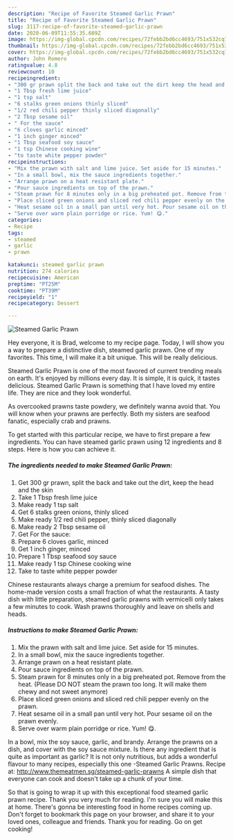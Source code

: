 ```yaml
---
description: "Recipe of Favorite Steamed Garlic Prawn"
title: "Recipe of Favorite Steamed Garlic Prawn"
slug: 3117-recipe-of-favorite-steamed-garlic-prawn
date: 2020-06-09T11:55:35.609Z
image: https://img-global.cpcdn.com/recipes/72febb2bd6cc4693/751x532cq70/steamed-garlic-prawn-recipe-main-photo.jpg
thumbnail: https://img-global.cpcdn.com/recipes/72febb2bd6cc4693/751x532cq70/steamed-garlic-prawn-recipe-main-photo.jpg
cover: https://img-global.cpcdn.com/recipes/72febb2bd6cc4693/751x532cq70/steamed-garlic-prawn-recipe-main-photo.jpg
author: John Romero
ratingvalue: 4.8
reviewcount: 10
recipeingredient:
- "300 gr prawn split the back and take out the dirt keep the head and the skin"
- "1 Tbsp fresh lime juice"
- "1 tsp salt"
- "6 stalks green onions thinly sliced"
- "1/2 red chili pepper thinly sliced diagonally"
- "2 Tbsp sesame oil"
- " For the sauce"
- "6 cloves garlic minced"
- "1 inch ginger minced"
- "1 Tbsp seafood soy sauce"
- "1 tsp Chinese cooking wine"
- "to taste white pepper powder"
recipeinstructions:
- "Mix the prawn with salt and lime juice. Set aside for 15 minutes."
- "In a small bowl, mix the sauce ingredients together."
- "Arrange prawn on a heat resistant plate."
- "Pour sauce ingredients on top of the prawn."
- "Steam prawn for 8 minutes only in a big preheated pot. Remove from the heat. (Please DO NOT steam the prawn too long. It will make them chewy and not sweet anymore)"
- "Place sliced green onions and sliced red chili pepper evenly on the prawn."
- "Heat sesame oil in a small pan until very hot. Pour sesame oil on the prawn evenly."
- "Serve over warm plain porridge or rice. Yum! 😋."
categories:
- Recipe
tags:
- steamed
- garlic
- prawn

katakunci: steamed garlic prawn 
nutrition: 274 calories
recipecuisine: American
preptime: "PT25M"
cooktime: "PT39M"
recipeyield: "1"
recipecategory: Dessert

---
```



![Steamed Garlic Prawn](https://img-global.cpcdn.com/recipes/72febb2bd6cc4693/751x532cq70/steamed-garlic-prawn-recipe-main-photo.jpg)

Hey everyone, it is Brad, welcome to my recipe page. Today, I will show you a way to prepare a distinctive dish, steamed garlic prawn. One of my favorites. This time, I will make it a bit unique. This will be really delicious.

Steamed Garlic Prawn is one of the most favored of current trending meals on earth. It's enjoyed by millions every day. It is simple, it is quick, it tastes delicious. Steamed Garlic Prawn is something that I have loved my entire life. They are nice and they look wonderful.

As overcooked prawns taste powdery, we definitely wanna avoid that. You will know when your prawns are perfectly. Both my sisters are seafood fanatic, especially crab and prawns.


To get started with this particular recipe, we have to first prepare a few ingredients. You can have steamed garlic prawn using 12 ingredients and 8 steps. Here is how you can achieve it.

<!--inarticleads1-->

##### The ingredients needed to make Steamed Garlic Prawn:

1. Get 300 gr prawn, split the back and take out the dirt, keep the head and the skin
1. Take 1 Tbsp fresh lime juice
1. Make ready 1 tsp salt
1. Get 6 stalks green onions, thinly sliced
1. Make ready 1/2 red chili pepper, thinly sliced diagonally
1. Make ready 2 Tbsp sesame oil
1. Get  For the sauce:
1. Prepare 6 cloves garlic, minced
1. Get 1 inch ginger, minced
1. Prepare 1 Tbsp seafood soy sauce
1. Make ready 1 tsp Chinese cooking wine
1. Take to taste white pepper powder


Chinese restaurants always charge a premium for seafood dishes. The home-made version costs a small fraction of what the restaurants. A tasty dish with little preparation, steamed garlic prawns with vermicelli only takes a few minutes to cook. Wash prawns thoroughly and leave on shells and heads. 

<!--inarticleads2-->

##### Instructions to make Steamed Garlic Prawn:

1. Mix the prawn with salt and lime juice. Set aside for 15 minutes.
1. In a small bowl, mix the sauce ingredients together.
1. Arrange prawn on a heat resistant plate.
1. Pour sauce ingredients on top of the prawn.
1. Steam prawn for 8 minutes only in a big preheated pot. Remove from the heat. (Please DO NOT steam the prawn too long. It will make them chewy and not sweet anymore)
1. Place sliced green onions and sliced red chili pepper evenly on the prawn.
1. Heat sesame oil in a small pan until very hot. Pour sesame oil on the prawn evenly.
1. Serve over warm plain porridge or rice. Yum! 😋.


In a bowl, mix the soy sauce, garlic, and brandy. Arrange the prawns on a dish, and cover with the soy sauce mixture. Is there any ingredient that is quite as important as garlic? It is not only nutritious, but adds a wonderful flavour to many recipes, especially this one -Steamed Garlic Prawns. Recipe at: http://www.themeatmen.sg/steamed-garlic-prawns A simple dish that everyone can cook and doesn&#39;t take up a chunk of your time. 

So that is going to wrap it up with this exceptional food steamed garlic prawn recipe. Thank you very much for reading. I'm sure you will make this at home. There's gonna be interesting food in home recipes coming up. Don't forget to bookmark this page on your browser, and share it to your loved ones, colleague and friends. Thank you for reading. Go on get cooking!
